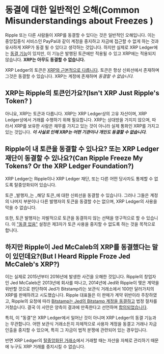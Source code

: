 # 동결에 대한 일반적인 오해(Common Misunderstandings about Freezes )

Ripple 또는 다른 사람들이 XRP를 동결할 수 있다는 것은 일반적인 오해입니다. 이는 중앙집중식 서비스인 PayPal과 같이 계정을 중지하고 자금에 접근할 수 없게 하는 것과 유사하게 XRP가 동결  될 수 있다고 생각하는 것입니다. 하지만 실제로 XRP Ledger에는 [동결 기능](./)이 있지만, 이 기능은 발행된 토큰에만 적용될 수 있고 XRP에는 적용되지 않습니다. **XRP는 아무도 동결할 수 없습니다.**

XRP Ledger의 토큰은 [XRP와 근본적으로 다릅니다](../../../references/xrp-ledger-xrp-ledger-protocol-reference/basic-data-types/currency-formats.md). 토큰은 항상 신뢰선에서 존재하며 그것은 동결할 수 있습니다. XRP는 계정에 존재하며 _동결할 수 없습니다._

## XRP는 Ripple의 토큰인가요?(Isn't XRP Just Ripple's Token? )

아니요, XRP는 토큰과 다릅니다. XRP는 XRP Ledger상의 고유 자산이며, XRP Ledger상에서 거래를 수행하기 위해 필요합니다. XRP는 상대방을 가지지 않으며, 따라서 XRP를 보유한 사람은 채무를 가지고 있는 것이 아니라 실제 통화인 XRP를 가지고 있는 것입니다. _**이 사실로 인해 XRP는 어떤 기관이나 개인도 동결할 수 없습니다.**_

## Ripple이 내 토큰을 동결할 수 있나요? 또는 XRP Ledger 재단이 동결할 수 있나요?(Can Ripple Freeze My Tokens? Or the XRP Ledger Foundation?)

XRP Ledger는 Ripple이나 XRP Ledger 재단, 또는 다른 어떤 당사자도 통제할 수 없도록 탈중앙화되어 있습니다.

토큰 _발행자_는 _해당 토큰_에 대한 신뢰선을 동결할 수 있습니다. 그러나 그들은 계정의 나머지 부분이나 다른 발행자의 토큰을 동결할 수는 없으며, XRP Ledger의 사용을 막을 수 없습니다.

또한, 토큰 발행자는 자발적으로 토큰을 동결하지 않는 선택을 영구적으로 할 수 있습니다. 이 ["동결 없음"](./#undefined-2) 설정은 제3자가 토큰 사용을 중지할 수 없도록 하는 것을 목적으로 합니다.

## 하지만 Ripple이 Jed McCaleb의 XRP를 동결했다는 말이 있던데요?(But I Heard Ripple Froze Jed McCaleb's XRP?)

이는 실제로 2015년부터 2016년에 발생한 사건을 오해한 것입니다. Ripple의 창업자인 Jed McCaleb은 2013년에 회사를 떠나고, 2014년에 Jed와 Ripple이 맺은 계약을 위반할 것으로 판단하여 Jed가 Bitstamp라는 보관식 거래소에서 100만 달러가치의 XRP를 판매하려고 시도했습니다. Ripple 대표들은 이 판매가 계약 위반이라 주장하였고, Ripple의 요청에 따라 [Bitstamp는 Jed의 Bitstamp 계정을 동결하고](https://www.coindesk.com/markets/2015/04/02/1-million-legal-fight-ensnares-ripple-bitstamp-and-jed-mccaleb/) 법정 절차를 거쳤습니다. 결국 이 사안은 양측이 결과에 만족한다고 선언하며 [합의되었습니다](https://www.coindesk.com/markets/2016/02/12/ripple-settles-1-million-lawsuit-with-former-executive-and-founder/).

특히, 이 "동결"은 XRP Ledger에서 일어난 것이 아니며 XRP Ledger의 동결 기능과는 무관합니다. 어떤 보관식 거래소든지 자체적으로 사용자 계정을 동결고 거래나 자금 인출을 중지할 수 있으며, 특히 그 자금이 법적 분쟁에 관련되어 있는 경우입니다.

반면 XRP Ledger의 [탈중앙화된 거래소](../decentralized-exchange/)에서 거래할 때는 자산을 자체로 관리하기 때문에 누구도 XRP 거래를 중지시킬 수 없습니다.
